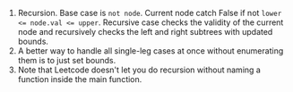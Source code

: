1. Recursion. Base case is `not node`. Current node catch False if not `lower <= node.val <= upper`. Recursive case checks the validity of the current node and recursively checks the left and right subtrees with updated bounds.
2. A better way to handle all single-leg cases at once without enumerating them is to just set bounds.
3. Note that Leetcode doesn't let you do recursion without naming a function inside the main function.
